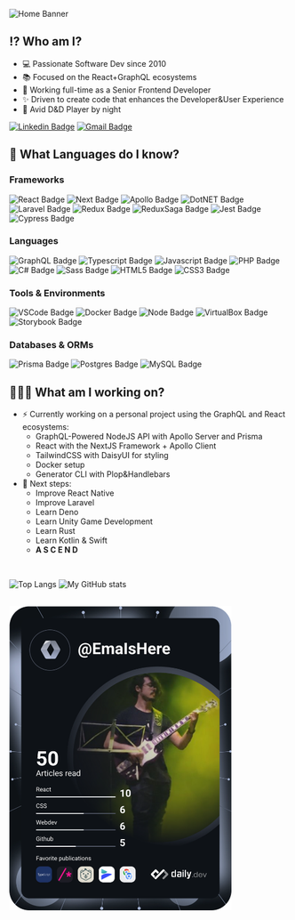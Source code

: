 ![Home Banner](https://github.com/emanuele-moricci/emanuele-moricci/blob/main/type-it-intro.gif)

## ⁉️ Who am I?
- 💻 Passionate Software Dev since 2010
- 📚 Focused on the React+GraphQL ecosystems
- 🔧 Working full-time as a Senior Frontend Developer
- ✨ Driven to create code that enhances the Developer&User Experience
- 🐉 Avid D&D Player by night

[![Linkedin Badge](https://img.shields.io/badge/LinkedIn-blue?style=for-the-badge&logo=linkedin&link=https://www.linkedin.com/in/emanuelemoricci-777b44173/)](https://www.linkedin.com/in/emanuelemoricci-777b44173/) 
[![Gmail Badge](https://img.shields.io/badge/-emanuele.moricci@gmail.com-c14438?style=for-the-badge&logo=Gmail&logoColor=white&link=mailto:emanuele.moricci@gmail.com)](mailto:emanuele.moricci@gmail.com) 

## 🧠 What Languages do I know?
### Frameworks
![React Badge](https://img.shields.io/badge/-React-%2361DAFB?logo=react&logoColor=black&style=flat-square)
![Next Badge](https://img.shields.io/badge/-Next-%23000000?logo=next.js&logoColor=white&style=flat-square)
![Apollo Badge](https://img.shields.io/badge/-Apollo-%23311C87?logo=apollo-graphql&style=flat-square)
![DotNET Badge](https://img.shields.io/badge/-NET%20Framework-%23512BD4?logo=dotnet&logoColor=white&style=flat-square)
![Laravel Badge](https://img.shields.io/badge/-Laravel-%23FF2D20?logo=laravel&logoColor=white&style=flat-square)
![Redux Badge](https://img.shields.io/badge/-Redux-%23764ABC?logo=redux&logoColor=white&style=flat-square)
![ReduxSaga Badge](https://img.shields.io/badge/-Redux%20Saga-%23999999?logo=redux-saga&logoColor=white&style=flat-square)
![Jest Badge](https://img.shields.io/badge/-Jest-%23C21325?logo=jest&logoColor=white&style=flat-square)
![Cypress Badge](https://img.shields.io/badge/-Cypress-%2317202C?logo=cypress&logoColor=white&style=flat-square)

### Languages
![GraphQL Badge](https://img.shields.io/badge/-GraphQL-%23E10098?logo=graphql&style=flat-square)
![Typescript Badge](https://img.shields.io/badge/-Typescript-%233178C6?logo=typescript&logoColor=white&style=flat-square)
![Javascript Badge](https://img.shields.io/badge/-Javascript-%23F7DF1E?logo=javascript&&logoColor=black&style=flat-square)
![PHP Badge](https://img.shields.io/badge/-PHP-%23777BB4?logo=php&logoColor=white&style=flat-square)
![C# Badge](https://img.shields.io/badge/-C%23-%23239120?logo=c-sharp&logoColor=white&style=flat-square)
![Sass Badge](https://img.shields.io/badge/-Sass-%23CC6699?logo=sass&logoColor=white&style=flat-square)
![HTML5 Badge](https://img.shields.io/badge/-HTML5-%23E34F26?logo=html5&logoColor=white&style=flat-square)
![CSS3 Badge](https://img.shields.io/badge/-CSS3-%231572B6?logo=css3&logoColor=white&style=flat-square)

### Tools & Environments
![VSCode Badge](https://img.shields.io/badge/-VS%20Code-%23007ACC?logo=visual-studio-code&logoColor=white&style=flat-square)
![Docker Badge](https://img.shields.io/badge/-Docker-%232496ED?logo=docker&logoColor=white&style=flat-square)
![Node Badge](https://img.shields.io/badge/-Node.js-%23339933?logo=node.js&logoColor=white&style=flat-square)
![VirtualBox Badge](https://img.shields.io/badge/-VirtualBox-%23183A61?logo=virtualbox&logoColor=white&style=flat-square)
![Storybook Badge](https://img.shields.io/badge/-Storybook-%23FF4785?logo=storybook&logoColor=white&style=flat-square)

### Databases & ORMs
![Prisma Badge](https://img.shields.io/badge/-Prisma-%232D3748?logo=prisma&logoColor=white&style=flat-square)
![Postgres Badge](https://img.shields.io/badge/-Postgres-%234169E1?logo=postgresql&logoColor=white&style=flat-square)
![MySQL Badge](https://img.shields.io/badge/-MySQL-%234479A1?logo=mysql&logoColor=white&style=flat-square)

## 🧑🏾‍💻 What am I working on?

- ⚡ Currently working on a personal project using the GraphQL and React ecosystems:
  - GraphQL-Powered NodeJS API with Apollo Server and Prisma
  - React with the NextJS Framework + Apollo Client
  - TailwindCSS with DaisyUI for styling
  - Docker setup
  - Generator CLI with Plop&Handlebars
- 🚀 Next steps:
  - Improve React Native
  - Improve Laravel
  - Learn Deno
  - Learn Unity Game Development
  - Learn Rust
  - Learn Kotlin & Swift
  - **A S C E N D**
<br />

![Top Langs](https://github-readme-stats.vercel.app/api/top-langs/?username=emanuele-moricci&langs_count=10&layout=compact&card_width=950)
![My GitHub stats](https://github-readme-stats.vercel.app/api?username=emanuele-moricci&show_icons=true)

<br />
<a href="https://app.daily.dev/DailyDevTips"><img src="https://github.com/emanuele-moricci/emanuele-moricci/blob/main/devcard.svg" width="400" alt="Ema's Dev Card"/></a>
